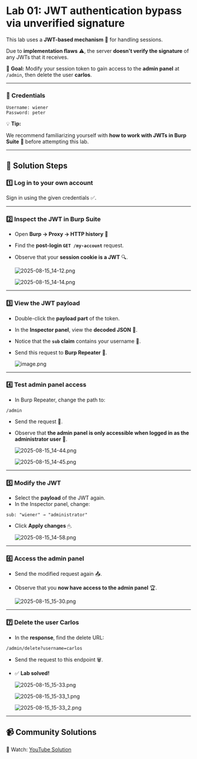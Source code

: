 # Lab 01: JWT authentication bypass via unverified signature

This lab uses a **JWT-based mechanism** 🪪 for handling sessions.

Due to **implementation flaws** ⚠️, the server **doesn't verify the signature** of any JWTs that it receives.

🎯 **Goal:** Modify your session token to gain access to the **admin panel** at `/admin`, then delete the user **carlos**.

---

### 🔑 Credentials

```
Username: wiener
Password: peter
```

💡 **Tip:**

We recommend familiarizing yourself with **how to work with JWTs in Burp Suite** 🐞 before attempting this lab.

---

## 📝 Solution Steps

### 1️⃣ **Log in to your own account**

Sign in using the given credentials ✅.

---

### 2️⃣ **Inspect the JWT in Burp Suite**

- Open **Burp → Proxy → HTTP history** 📜
- Find the **post-login `GET /my-account`** request.
- Observe that your **session cookie is a JWT** 🔍.
    
    ![2025-08-15_14-12.png](LabImg/2025-08-15_14-12.png)
    
    ![2025-08-15_14-14.png](LabImg/2025-08-15_14-14.png)
    

---

### 3️⃣ **View the JWT payload**

- Double-click the **payload part** of the token.
- In the **Inspector panel**, view the **decoded JSON** 📄.
- Notice that the **`sub` claim** contains your username 👤.
- Send this request to **Burp Repeater** 📩.
    
    ![image.png](LabImg/image.png)
    

---

### 4️⃣ **Test admin panel access**

- In Burp Repeater, change the path to:

```
/admin
```

- Send the request 🚀.
- Observe that **the admin panel is only accessible when logged in as the administrator user** 👑.
    
    ![2025-08-15_14-44.png](LabImg/2025-08-15_14-44.png)
    
    ![2025-08-15_14-45.png](LabImg/2025-08-15_14-45.png)
    

---

### 5️⃣ **Modify the JWT**

- Select the **payload** of the JWT again.
- In the Inspector panel, change:

```
sub: "wiener" → "administrator"

```

- Click **Apply changes** 🖱.
    
    ![2025-08-15_14-58.png](LabImg/2025-08-15_14-58.png)
    

---

### 6️⃣ **Access the admin panel**

- Send the modified request again 📤.
- Observe that you **now have access to the admin panel** 🏆.
    
    ![2025-08-15_15-30.png](LabImg/2025-08-15_15-30.png)
    

---

### 7️⃣ **Delete the user Carlos**

- In the **response**, find the delete URL:

```
/admin/delete?username=carlos
```

- Send the request to this endpoint 🗑.
- ✅ **Lab solved!**
    
    ![2025-08-15_15-33.png](LabImg/2025-08-15_15-33.png)
    
    ![2025-08-15_15-33_1.png](LabImg/2025-08-15_15-33_1.png)
    
    ![2025-08-15_15-33_2.png](LabImg/2025-08-15_15-33_2.png)
    

---

## 📹 Community Solutions

🎥 Watch: [YouTube Solution](https://youtu.be/-JAf08oGrcc)